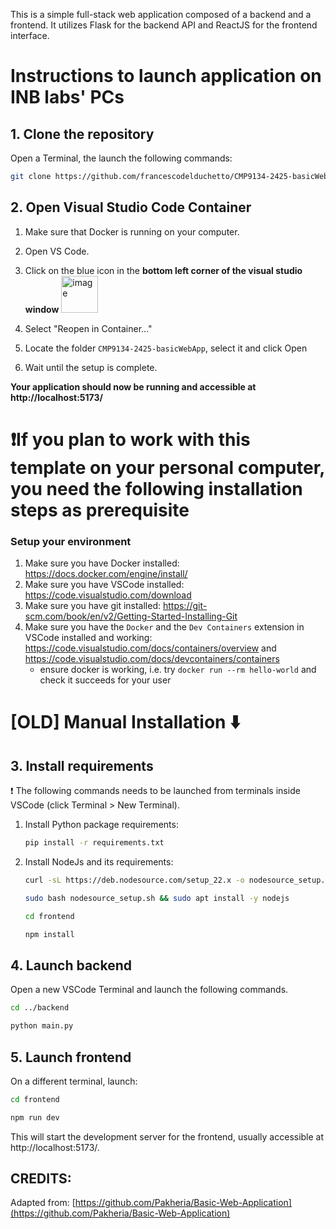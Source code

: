This is a simple full-stack web application composed of a backend and a frontend. It utilizes Flask for the backend API and ReactJS for the frontend interface.

# Instructions to launch application on INB labs' PCs

## 1. Clone the repository

Open a Terminal, the launch the following commands:

```Bash
git clone https://github.com/francescodelduchetto/CMP9134-2425-basicWebApp
```

## 2. Open Visual Studio Code Container

1. Make sure that Docker is running on your computer. 
2. Open VS Code.
3. Click on the blue icon in the **bottom left corner of the visual studio window** 
     <img width="59" alt="image" src="https://github.com/francescodelduchetto/RBT1001/assets/7307164/adc84af7-daa9-4470-a550-06e017a5cf2c">

4. Select "Reopen in Container..."
5. Locate the folder `CMP9134-2425-basicWebApp`, select it and click Open
6. Wait until the setup is complete.

**Your application should now be running and accessible at http://localhost:5173/**

# ❗If you plan to work with this template on your personal computer, you need the following installation steps as prerequisite

### Setup your environment

1. Make sure you have Docker installed: https://docs.docker.com/engine/install/
2. Make sure you have VSCode installed: https://code.visualstudio.com/download
3. Make sure you have git installed: https://git-scm.com/book/en/v2/Getting-Started-Installing-Git
4. Make sure you have the `Docker` and the `Dev Containers` extension in VSCode installed and working: https://code.visualstudio.com/docs/containers/overview and https://code.visualstudio.com/docs/devcontainers/containers
    * ensure docker is working, i.e. try `docker run --rm hello-world` and check it succeeds for your user


# [OLD] Manual Installation ⬇️
## 3. Install requirements
:exclamation: The following commands needs to be launched from terminals inside VSCode (click Terminal > New Terminal).

1. Install Python package requirements:
     ```Bash
     pip install -r requirements.txt
     ```
2. Install NodeJs and its requirements:
     ```Bash
     curl -sL https://deb.nodesource.com/setup_22.x -o nodesource_setup.sh
     ```
     ```Bash
     sudo bash nodesource_setup.sh && sudo apt install -y nodejs
     ```
     ```Bash
     cd frontend
     ```
     ```Bash
     npm install
     ```

## 4. Launch backend
Open a new VSCode Terminal and launch the following commands.

```Bash
cd ../backend
```
```Bash
python main.py
```

## 5. Launch frontend
On a different terminal, launch:

```Bash
cd frontend
```
```Bash
npm run dev
```
This will start the development server for the frontend, usually accessible at http://localhost:5173/.

## CREDITS:
Adapted from: [https://github.com/Pakheria/Basic-Web-Application](https://github.com/Pakheria/Basic-Web-Application)

